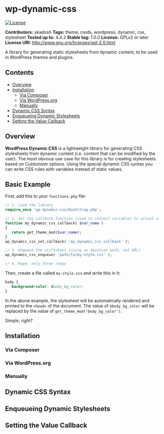 # wp-dynamic-css

[![License](https://img.shields.io/badge/license-GPL--2.0%2B-red.svg)](https://raw.githubusercontent.com/aristath/kirki/master/LICENSE)

**Contributors:** ykadosh
**Tags:** theme, mods, wordpress, dynamic, css, stylesheet
**Tested up to:** 4.4.2
**Stable tag:** 1.0.0
**License:** GPLv2 or later  
**License URI:** http://www.gnu.org/licenses/gpl-2.0.html  

A library for generating static stylesheets from dynamic content, to be used in WordPress themes and plugins.

## Contents

* [Overview](#overview)
* [Installation](#installation)
    * [Via Composer](#via-composer)
    * [Via WordPress.org](#via-wordpressorg)
    * [Manually](#manually)
* [Dynamic CSS Syntax](#dynamic-css-syntax)
* [Enqueueing Dynamic Stylesheets](#enqueueing-dynamic-stylesheets)
* [Setting the Value Callback](#setting-the-value-callback)

## Overview

**WordPress Dynamic CSS** is a lightweight library for generating CSS stylesheets from dynamic content (i.e. content that can be modified by the user). The most obvious use case for this library is for creating stylesheets based on Customizer options. Using the special dynamic CSS syntax you can write CSS rules with variables instead of static values.

## Basic Example

First, add this to your `functions.php` file:

```php
// 1. Load the library
require_once 'wp-dynamic-css/bootstrap.php';

// 2. Set the callback function (used to convert variables to actual values)
function my_dynamic_css_callback( $var_name )
{
   return get_theme_mod($var_name);
}
wp_dynamic_css_set_callback( 'my_dynamic_css_callback' );

// 3. Enqueue the stylesheet (using an absolute path, not URL)
wp_dynamic_css_enqueue( 'path/to/my-style.css' );

// 4. Nope, only three steps
```

Then, create a file called `my-style.css` and write this in it:

```css
body {
   background-color: $body_bg_color;
}
```

In the above example, the stylesheet will be automatically rendered and printed to the `<head>` of the document. The value of `$body_bg_color` will be replaced by the value of `get_theme_mod('body_bg_color')`.

Simple, right?

## Installation

### Via Composer

### Via WordPress.org

### Manually

## Dynamic CSS Syntax

## Enqueueing Dynamic Stylesheets

## Setting the Value Callback

